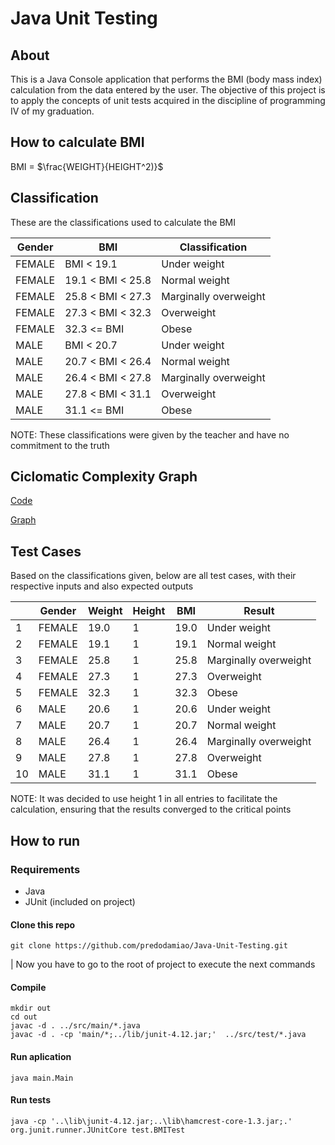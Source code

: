 # Java Unit Testing

## About

This is a Java Console application that performs the BMI (body mass index) calculation from the data entered by the user.
The objective of this project is to apply the concepts of unit tests acquired in the discipline of programming IV of my graduation.

## How to calculate BMI

BMI = $\frac{WEIGHT}{HEIGHT^2)}$

## Classification

These are the classifications used to calculate the BMI


| Gender | BMI               | Classification        |
|--------|-------------------|-----------------------|
| FEMALE | BMI < 19.1        | Under weight          |
| FEMALE | 19.1 < BMI < 25.8 | Normal weight         |
| FEMALE | 25.8 < BMI < 27.3 | Marginally overweight |
| FEMALE | 27.3 < BMI < 32.3 | Overweight            |
| FEMALE | 32.3 <= BMI       | Obese                 |
| MALE   | BMI < 20.7        | Under weight          |
| MALE   | 20.7 < BMI < 26.4 | Normal weight         |
| MALE   | 26.4 < BMI < 27.8 | Marginally overweight |
| MALE   | 27.8 < BMI < 31.1 | Overweight            |
| MALE   | 31.1 <= BMI       | Obese                 |

NOTE: These classifications were given by the teacher and have no commitment to the truth 

## Ciclomatic Complexity Graph
[Code](https://github.com/predodamiao/Java-Unit-Testing/blob/main/assets/code.png)

[Graph](https://github.com/predodamiao/Java-Unit-Testing/blob/main/assets/graph.png)

## Test Cases

Based on the classifications given, below are all test cases, with their respective inputs and also expected outputs
 
|    | Gender | Weight | Height | BMI  | Result                |
|----|--------|--------|--------|------|-----------------------|
| 1  | FEMALE | 19.0   | 1      | 19.0 | Under weight          |
| 2  | FEMALE | 19.1   | 1      | 19.1 | Normal weight         |
| 3  | FEMALE | 25.8   | 1      | 25.8 | Marginally overweight |
| 4  | FEMALE | 27.3   | 1      | 27.3 | Overweight            |
| 5  | FEMALE | 32.3   | 1      | 32.3 | Obese                 |
| 6  | MALE   | 20.6   | 1      | 20.6 | Under weight          |
| 7  | MALE   | 20.7   | 1      | 20.7 | Normal weight         |
| 8  | MALE   | 26.4   | 1      | 26.4 | Marginally overweight |
| 9  | MALE   | 27.8   | 1      | 27.8 | Overweight            |
| 10 | MALE   | 31.1   | 1      | 31.1 | Obese                 |

NOTE: It was decided to use height 1 in all entries to facilitate the calculation, ensuring that the results converged to the critical points

## How to run


### Requirements

* Java
* JUnit (included on project)

#### Clone this repo

~~~
git clone https://github.com/predodamiao/Java-Unit-Testing.git
~~~

| Now you have to go to the root of project to execute the next commands

#### Compile

~~~
mkdir out
cd out
javac -d . ../src/main/*.java
javac -d . -cp 'main/*;../lib/junit-4.12.jar;'  ../src/test/*.java
~~~



#### Run aplication

~~~
java main.Main
~~~

#### Run tests

~~~
java -cp '..\lib\junit-4.12.jar;..\lib\hamcrest-core-1.3.jar;.' org.junit.runner.JUnitCore test.BMITest
~~~
